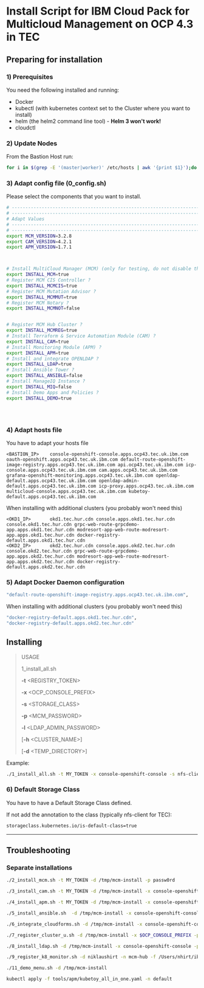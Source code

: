 
# Install Script for IBM Cloud Pack for Multicloud Management on OCP 4.3 in TEC




## Preparing for installation

### 1) Prerequisites

You need the following installed and running:

* Docker
* kubectl (with kubernetes context set to the Cluster where you want to install)
* helm (the helm2 command line tool)  - **Helm 3 won't work!**
* cloudctl


### 2) Update Nodes

From the Bastion Host run:

```bash
for i in $(grep -E '(master|worker)' /etc/hosts | awk '{print $1}');do     ssh core@$i 'hostname;sudo sysctl -w vm.max_map_count=262144'; done
```

### 3) Adapt config file  (0_config.sh)

Please select the components that you want to install.

```bash
# ---------------------------------------------------------------------------------------------------------------------------------------------------"
# ---------------------------------------------------------------------------------------------------------------------------------------------------"
# Adapt Values
# ---------------------------------------------------------------------------------------------------------------------------------------------------"
# ---------------------------------------------------------------------------------------------------------------------------------------------------"
export MCM_VERSION=3.2.8
export CAM_VERSION=4.2.1
export APM_VERSION=1.7.1



# Install MultiCloud Manager (MCM) (only for testing, do not disable this as the other components depend on this)?
export INSTALL_MCM=true
# Register MCM CIS Controller ?
export INSTALL_MCMCIS=true
# Register MCM Mutation Advisor ?
export INSTALL_MCMMUT=true
# Register MCM Notary ?
export INSTALL_MCMNOT=false


# Register MCM Hub Cluster ?
export INSTALL_MCMREG=true
# Install Terraform & Service Automation Module (CAM) ?
export INSTALL_CAM=true
# Install Monitoring Module (APM) ?
export INSTALL_APM=true
# Install and integrate OPENLDAP ?
export INSTALL_LDAP=true
# Install Ansible Tower ?
export INSTALL_ANSIBLE=false
# Install ManageIQ Instance ?
export INSTALL_MIQ=false
# Install Demo Apps and Policies ?
export INSTALL_DEMO=true





```


### 4) Adapt hosts file

You have to adapt your hosts file

```
<BASTION_IP> 	console-openshift-console.apps.ocp43.tec.uk.ibm.com oauth-openshift.apps.ocp43.tec.uk.ibm.com default-route-openshift-image-registry.apps.ocp43.tec.uk.ibm.com api.ocp43.tec.uk.ibm.com icp-console.apps.ocp43.tec.uk.ibm.com cam.apps.ocp43.tec.uk.ibm.com grafana-openshift-monitoring.apps.ocp43.tec.uk.ibm.com openldap-default.apps.ocp43.tec.uk.ibm.com openldap-admin-default.apps.ocp43.tec.uk.ibm.com icp-proxy.apps.ocp43.tec.uk.ibm.com multicloud-console.apps.ocp43.tec.uk.ibm.com kubetoy-default.apps.ocp43.tec.uk.ibm.com
```

When installing with additional clusters (you probably won't need this) 

```
<OKD1_IP>	    okd1.tec.hur.cdn console.apps.okd1.tec.hur.cdn console.okd1.tec.hur.cdn grpc-web-route-grpcdemo-app.apps.okd1.tec.hur.cdn modresort-app-web-route-modresort-app.apps.okd1.tec.hur.cdn docker-registry-default.apps.okd1.tec.hur.cdn
<OKD2_IP>   	okd2.tec.hur.cdn console.apps.okd2.tec.hur.cdn console.okd2.tec.hur.cdn grpc-web-route-grpcdemo-app.apps.okd2.tec.hur.cdn modresort-app-web-route-modresort-app.apps.okd2.tec.hur.cdn docker-registry-default.apps.okd2.tec.hur.cdn
```





### 5) Adapt Docker Daemon configuration

```bash
"default-route-openshift-image-registry.apps.ocp43.tec.uk.ibm.com",
```

When installing with additional clusters (you probably won't need this) 

```bash
"docker-registry-default.apps.okd1.tec.hur.cdn",
"docker-registry-default.apps.okd2.tec.hur.cdn"
```

## Installing


> USAGE 
> 
> 1\_install\_all.sh 
> 
> **-t** \<REGISTRY\_TOKEN\> 
> 
> **-x** \<OCP\_CONSOLE\_PREFIX\> 
> 
> **-s** \<STORAGE\_CLASS\> 
> 
> **-p** \<MCM\_PASSWORD\> 
> 
> **-l** \<LDAP\_ADMIN\_PASSWORD\> 
> 
> [**-h** \<CLUSTER\_NAME\>] 
> 
> [**-d** \<TEMP\_DIRECTORY\>]


Example:

```bash
./1_install_all.sh -t MY_TOKEN -x console-openshift-console -s nfs-client -p passw0rd -l passw0rd -d /tmp/mcm-install

```

### 6) Default Storage Class

You have to have a Default Storage Class defined.

If not add the annotation to the class (typically nfs-client for TEC): 
```bash
storageclass.kubernetes.io/is-default-class=true
```
___


## Troubleshooting

### Separate installations

```bash
./2_install_mcm.sh -t MY_TOKEN -d /tmp/mcm-install -p passw0rd

./3_install_cam.sh -t MY_TOKEN -d /tmp/mcm-install -x console-openshift-console -p passw0rd

./4_install_apm.sh -t MY_TOKEN -d /tmp/mcm-install -x console-openshift-console -p passw0rd

./5_install_ansible.sh  -d /tmp/mcm-install -x console-openshift-console -p passw0rd

./6_integrate_cloudforms.sh -d /tmp/mcm-install -x console-openshift-console -p passw0rd -i <CF_IP>

./7_register_cluster_u.sh -d /tmp/mcm-install -x $OCP_CONSOLE_PREFIX -p $MCM_PWD  -n mcm-hub -h "https://icp-console.<CLUSTER_NAME>"

./8_install_ldap.sh -d /tmp/mcm-install -x console-openshift-console -p passw0rd

./9_register_k8_monitor.sh -d niklaushirt -n mcm-hub -f /Users/nhirt/ibm-cloud-apm-dc-configpack_CP4MCM002.tar

./11_demo_menu.sh -d /tmp/mcm-install

kubectl apply -f tools/apm/kubetoy_all_in_one.yaml -n default

```
